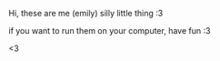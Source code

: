 Hi, these are me (emily) silly little thing :3

if you want to run them on your computer, have fun :3

<3
